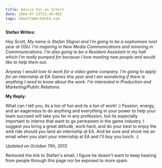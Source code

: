 ```yaml
---
title: Advice For an Intern
date: 2004-07-23T21:44:00Z
tags: IWantToWorkAtEA.com
---
```

**Stefan Writes:**

*Hey Scott, My name is Stefan Stignei and I'm going to be a sophomore next year at OSU. I'm majoring in New Media Communications and minoring in Commnunications. I'm also going to be a Resident Assistant in my hall which I'm really pumped for because I love meeting new people and would like to help them out.*

*Anyway I would love to work for a video game company. I'm going to apply for an internship at EA Games this year and I am wondering if there is anything I need to know about the work. I'm interested in Production and Marketing/Public Relations.*

**My Reply:**

What can I tell you, its a ton of fun and its a ton of work! :) Passion, energy, and an eagerness to do anything and everything in your power to help your team succeed will take you far in any profession, but its especially important to interns that want to go permanent in the game industry. I suggest you bring a great attitude, work hard, and do your best to enjoy the wild ride should you land an internship at EA. And be sure and shoot me an email when you start your internship at EA and I'll buy you lunch. :)

*Updated on October 11th, 2013*

Removed the link to Stefan's email, I figure he doesn't want to keep hearing from people through this page nor be exposed to more spam.

